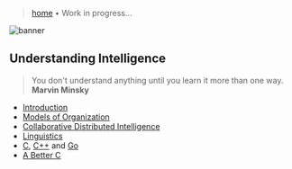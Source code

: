 > [home](/)
> &bull; Work in progress...

![banner](/computing/photos/banner.png)

## Understanding Intelligence

> You don't understand anything until you learn it more than one way.  
> **Marvin Minsky**

* [Introduction](introduction)
* [Models of Organization](models)
* [Collaborative Distributed Intelligence](/cdi)
* [Linguistics](/linguistics)
* [C](/c), [C++](/cpp) and [Go](/go)
* [A Better C](/abc)
